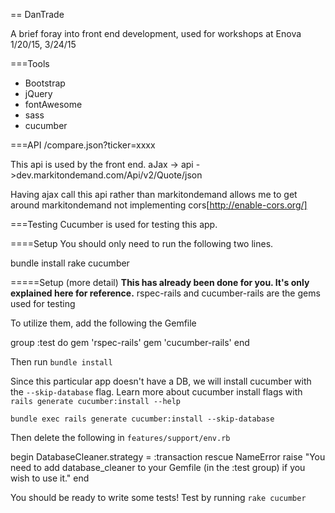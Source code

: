 == DanTrade

A brief foray into front end development, used for workshops at Enova 1/20/15, 3/24/15

===Tools
* Bootstrap
* jQuery
* fontAwesome
* sass
* cucumber

===API
/compare.json?ticker=xxxx

This api is used by the front end. aJax -> api ->dev.markitondemand.com/Api/v2/Quote/json

Having ajax call this api rather than markitondemand allows me to get around markitondemand not implementing cors[http://enable-cors.org/]

===Testing
Cucumber is used for testing this app.

====Setup
You should only need to run the following two lines.

  bundle install
  rake cucumber

=====Setup (more detail)
__This has already been done for you. It's only explained here for reference.__
rspec-rails and cucumber-rails are the gems used for testing

To utilize them, add the following the Gemfile

  group :test do
    gem 'rspec-rails'
    gem 'cucumber-rails'
  end

Then run `bundle install`

Since this particular app doesn't have a DB, we will install cucumber with the `--skip-database` flag.
Learn more about cucumber install flags with `rails generate cucumber:install --help`

`bundle exec rails generate cucumber:install --skip-database`

Then delete the following in `features/support/env.rb`

  begin
    DatabaseCleaner.strategy = :transaction
  rescue NameError
    raise "You need to add database_cleaner to your Gemfile (in the :test group) if you wish to use it."
  end

You should be ready to write some tests! Test by running `rake cucumber`
